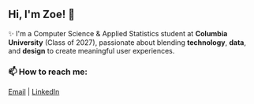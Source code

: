 ## Hi, I'm Zoe! 👋

✨ I'm a Computer Science & Applied Statistics student at **Columbia University** (Class of 2027), passionate about blending **technology**, **data**, and **design** to create meaningful user experiences.


### 📫 How to reach me:
[Email](mailto:zgh2102@columbia.edu) | [LinkedIn](https://www.linkedin.com/in/zoe-hightower/) 


